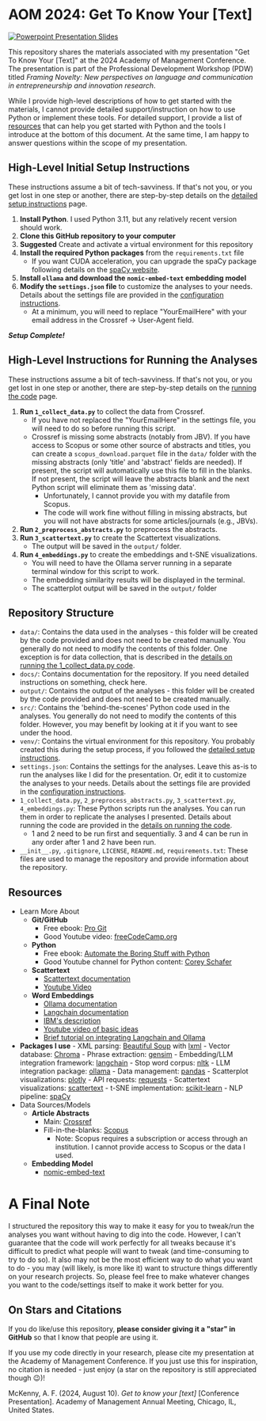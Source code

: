 # AOM 2024: Get To Know Your [Text]

[![Powerpoint Presentation Slides](https://img.shields.io/badge/Powerpoint%20Slides-Download-blue)](./docs/AOM2024_GetToKnowYourText.pptx)

This repository shares the materials associated with my presentation "Get To Know Your [Text]" at the 2024 Academy of Management Conference. The presentation is part of the Professional Development Workshop (PDW) titled *Framing Novelty: New perspectives on language and communication in entrepreneurship and innovation research*.

While I provide high-level descriptions of how to get started with the materials, I cannot provide detailed support/instruction on how to use Python or implement these tools. For detailed support, I provide a list of [resources](#resources) that can help you get started with Python and the tools I introduce at the bottom of this document. At the same time, I am happy to answer questions within the scope of my presentation.

## High-Level Initial Setup Instructions

These instructions assume a bit of tech-savviness. If that's not you, or you get lost in one step or another, there are step-by-step details on the [detailed setup instructions](./docs/detailed_setup.md) page.

1. **Install Python**. I used Python 3.11, but any relatively recent version should work.
2. **Clone this GitHub repository to your computer**
3. **Suggested** Create and activate a virtual environment for this repository
4. **Install the required Python packages** from the `requirements.txt` file
    - If you want CUDA acceleration, you can upgrade the spaCy package following details on the [spaCy website](https://spacy.io/usage).
5. **Install `ollama` and download the `nomic-embed-text` embedding model**
6. **Modify the `settings.json` file** to customize the analyses to your needs. Details about the settings file are provided in the [configuration instructions](./docs/configuration.md).
    - At a minimum, you will need to replace "YourEmailHere" with your email address in the Crossref -> User-Agent field.

***Setup Complete!***

## High-Level Instructions for Running the Analyses

These instructions assume a bit of tech-savviness. If that's not you, or you get lost in one step or another, there are step-by-step details on the [running the code](./docs/detailed_run_code.md) page.

1. **Run `1_collect_data.py`** to collect the data from Crossref.
    - If you have not replaced the "YourEmailHere" in the settings file, you will need to do so before running this script.
    - Crossref is missing some abstracts (notably from JBV). If you have access to Scopus or some other source of abstracts and titles, you can create a `scopus_download.parquet` file in the `data/` folder with the missing abstracts (only 'title' and 'abstract' fields are needed). If present, the script will automatically use this file to fill in the blanks. If not present, the script will leave the abstracts blank and the next Python script will eliminate them as 'missing data'.
        - Unfortunately, I cannot provide you with my datafile from Scopus.
        - The code will work fine without filling in missing abstracts, but you will not have abstracts for some articles/journals (e.g., JBVs).
2. **Run `2_preprocess_abstracts.py`** to preprocess the abstracts.
3. **Run `3_scattertext.py`** to create the Scattertext visualizations.
    - The output will be saved in the `output/` folder.
4. **Run `4_embeddings.py`** to create the embeddings and t-SNE visualizations.
    - You will need to have the Ollama server running in a separate terminal window for this script to work.
    - The embedding similarity results will be displayed in the terminal.
    - The scatterplot output will be saved in the `output/` folder


## Repository Structure

- `data/`: Contains the data used in the analyses - this folder will be created by the code provided and does not need to be created manually. You generally do not need to modify the contents of this folder. One exception is for data collection, that is described in the [details on running the 1_collect_data.py code](./docs/detailed_run_code.md).
- `docs/`: Contains documentation for the repository. If you need detailed instructions on something, check here.
- `output/`: Contains the output of the analyses - this folder will be created by the code provided and does not need to be created manually.
- `src/`: Contains the 'behind-the-scenes' Python code used in the analyses. You generally do not need to modify the contents of this folder. However, you may benefit by looking at it if you want to see under the hood.
- `venv/`: Contains the virtual environment for this repository. You probably created this during the setup process, if you followed the [detailed setup instructions](./docs/detailed_setup.md).
- `settings.json`: Contains the settings for the analyses. Leave this as-is to run the analyses like I did for the presentation. Or, edit it to customize the analyses to your needs. Details about the settings file are provided in the [configuration instructions](./docs/configuration.md).
- `1_collect_data.py`, `2_preprocess_abstracts.py`, `3_scattertext.py`, `4_embeddings.py`: These Python scripts run the analyses. You can run them in order to replicate the analyses I presented. Details about running the code are provided in the [details on running the code](./docs/detailed_run_code.md).
    - 1 and 2 need to be run first and sequentially. 3 and 4 can be run in any order after 1 and 2 have been run.
- `__init__.py`, `.gitignore`, `LICENSE`, `README.md`, `requirements.txt`: These files are used to manage the repository and provide information about the repository.

## Resources

- Learn More About
    - **Git/GitHub**
        - Free ebook: [Pro Git](https://git-scm.com/book/en/v2)
        - Good Youtube video: [freeCodeCamp.org](https://www.youtube.com/watch?v=RGOj5yH7evk&pp=ygUDZ2l0)
    - **Python**
        - Free ebook: [Automate the Boring Stuff with Python](https://automatetheboringstuff.com/)
        - Good Youtube channel for Python content: [Corey Schafer](https://www.youtube.com/@coreyms)
    - **Scattertext**
        - [Scattertext documentation](https://github.com/JasonKessler/scattertext)
        - [Youtube Video](https://www.youtube.com/watch?v=H7X9CA2pWKo)
    - **Word Embeddings**
        - [Ollama documentation](https://www.ollama.com/)
        - [Langchain documentation](https://www.langchain.com/)
        - [IBM's description](https://www.ibm.com/topics/word-embeddings)
        - [Youtube video of basic ideas](https://www.youtube.com/watch?v=BGWQf0nY4uo)
        - [Brief tutorial on integrating Langchain and Ollama](https://www.youtube.com/watch?v=CPgp8MhmGVY)
- **Packages I use**
        - XML parsing: [Beautiful Soup](https://beautiful-soup-4.readthedocs.io/en/latest/) with [lxml](https://lxml.de/)
        - Vector database: [Chroma](https://www.trychroma.com/)
        - Phrase extraction: [gensim](https://radimrehurek.com/gensim/)
        - Embedding/LLM integration framework: [langchain](https://www.langchain.com/)
        - Stop word corpus: [nltk](https://www.nltk.org/)
        - LLM integration package: [ollama](https://www.ollama.com/)
        - Data management: [pandas](https://pandas.pydata.org/)
        - Scatterplot visualizations: [plotly](https://plotly.com/python/)
        - API requests: [requests](https://docs.python-requests.org/en/master/)
        - Scattertext visualizations: [scattertext](https://github.com/JasonKessler/scattertext)
        - t-SNE implementation: [scikit-learn](https://scikit-learn.org/stable/)
        - NLP pipeline: [spaCy](https://spacy.io/)
- Data Sources/Models
    - **Article Abstracts**
        - Main: [Crossref](https://www.crossref.org/)
        - Fill-in-the-blanks: [Scopus](https://www.scopus.com/)
            - Note: Scopus requires a subscription or access through an institution. I cannot provide access to Scopus or the data I used.
    - **Embedding Model**
        - [nomic-embed-text](https://ollama.com/library/nomic-embed-text)

# A Final Note

I structured the repository this way to make it easy for you to tweak/run the analyses you want without having to dig into the code. However, I can't guarantee that the code will work perfectly for all tweaks because it's difficult to predict what people will want to tweak (and time-consuming to try to do so). It also may not be the most efficient way to do what you want to do - you may (will likely, is more like it) want to structure things differently on your research projects. So, please feel free to make whatever changes you want to the code/settings itself to make it work better for you.

## On Stars and Citations

If you do like/use this repository, **please consider giving it a "star" in GitHub** so that I know that people are using it.

If you use my code directly in your research, please cite my presentation at the Academy of Management Conference. If you just use this for inspiration, no citation is needed - just enjoy (a star on the repository is still appreciated though 😉)!

McKenny, A. F. (2024, August 10). *Get to know your [text]* [Conference Presentation]. Academy of Management Annual Meeting, Chicago, IL, United States.
